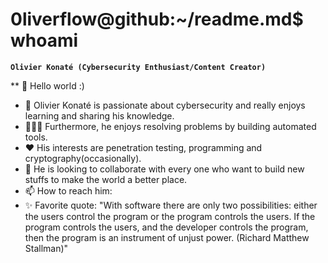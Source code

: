 # 0liverflow@github:~/readme.md$ whoami

**`Olivier Konaté (Cybersecurity Enthusiast/Content Creator)`**

** 👋 Hello world :)
- 🔐 Olivier Konaté is passionate about cybersecurity and really enjoys learning and sharing his knowledge.
- 👨🏾‍💻 Furthermore, he enjoys resolving problems by building automated tools.
- ❤️ His interests are penetration testing, programming and cryptography(occasionally). 
- 👬 He is looking to collaborate with every one who want to build new stuffs to make the world a better place.
-  📫 How to reach him:
- ✨ Favorite quote: "With software there are only two possibilities: either the users control the program or the program controls the users. If the program controls the users, and the developer controls the program, then the program is an instrument of unjust power. (Richard Matthew Stallman)"
  
